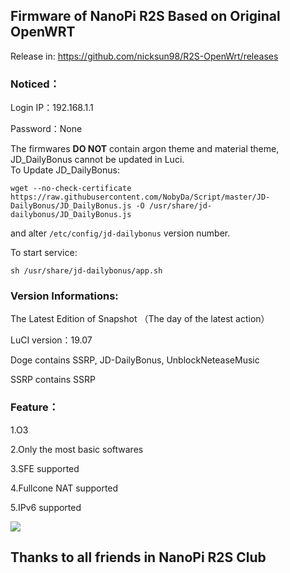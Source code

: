 

## Firmware of NanoPi R2S Based on Original OpenWRT

Release in:
https://github.com/nicksun98/R2S-OpenWrt/releases

### Noticed：
Login IP：192.168.1.1 

Password：None

The firmwares __DO NOT__ contain argon theme and material theme, JD_DailyBonus cannot be updated in Luci.  
To Update JD_DailyBonus:
```
wget --no-check-certificate https://raw.githubusercontent.com/NobyDa/Script/master/JD-DailyBonus/JD_DailyBonus.js -O /usr/share/jd-dailybonus/JD_DailyBonus.js
```
and alter `/etc/config/jd-dailybonus` version number.

To start service:
```
sh /usr/share/jd-dailybonus/app.sh
```

### Version Informations:

The Latest Edition of Snapshot （The day of the latest action）

LuCI version：19.07

Doge contains SSRP, JD-DailyBonus, UnblockNeteaseMusic

SSRP contains SSRP

### Feature：
1.O3

2.Only the most basic softwares

3.SFE supported

4.Fullcone NAT supported

5.IPv6 supported

![](/Screenshots/ss.jpeg)

## Thanks to all friends in NanoPi R2S Club
